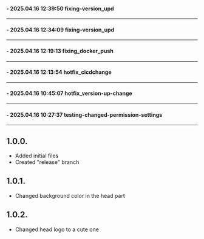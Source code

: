 ####  - 2025.04.16 12:39:50 fixing-version_upd
---
####  - 2025.04.16 12:34:09 fixing-version_upd
---
####  - 2025.04.16 12:19:13 fixing_docker_push
---
####  - 2025.04.16 12:13:54 hotfix_cicdchange
---
####  - 2025.04.16 10:45:07 hotfix_version-up-change
---
####  - 2025.04.16 10:27:37 testing-changed-permission-settings
---
## 1.0.0.
+ Added initial files
+ Created "release" branch

## 1.0.1.
+ Changed background color in the head part

## 1.0.2.
+ Changed head logo to a cute one
